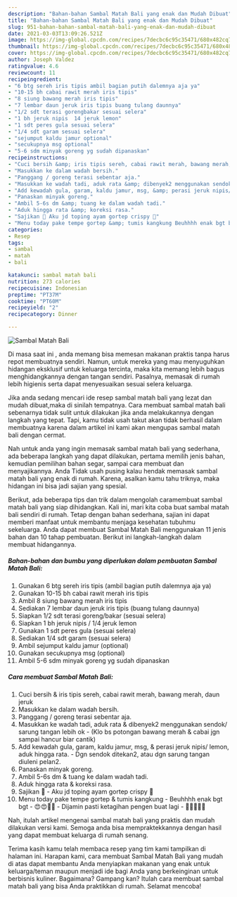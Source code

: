 ```yaml
---
description: "Bahan-bahan Sambal Matah Bali yang enak dan Mudah Dibuat"
title: "Bahan-bahan Sambal Matah Bali yang enak dan Mudah Dibuat"
slug: 951-bahan-bahan-sambal-matah-bali-yang-enak-dan-mudah-dibuat
date: 2021-03-03T13:09:26.521Z
image: https://img-global.cpcdn.com/recipes/7decbc6c95c35471/680x482cq70/sambal-matah-bali-foto-resep-utama.jpg
thumbnail: https://img-global.cpcdn.com/recipes/7decbc6c95c35471/680x482cq70/sambal-matah-bali-foto-resep-utama.jpg
cover: https://img-global.cpcdn.com/recipes/7decbc6c95c35471/680x482cq70/sambal-matah-bali-foto-resep-utama.jpg
author: Joseph Valdez
ratingvalue: 4.6
reviewcount: 11
recipeingredient:
- "6 btg sereh iris tipis ambil bagian putih dalemnya aja ya"
- "10-15 bh cabai rawit merah iris tipis"
- "8 siung bawang merah iris tipis"
- "7 lembar daun jeruk iris tipis buang tulang daunnya"
- "1/2 sdt terasi gorengbakar sesuai selera"
- "1 bh jeruk nipis  14 jeruk lemon"
- "1 sdt peres gula sesuai selera"
- "1/4 sdt garam sesuai selera"
- "sejumput kaldu jamur optional"
- "secukupnya msg optional"
- "5-6 sdm minyak goreng yg sudah dipanaskan"
recipeinstructions:
- "Cuci bersih &amp; iris tipis sereh, cabai rawit merah, bawang merah, daun jeruk"
- "Masukkan ke dalam wadah bersih."
- "Panggang / goreng terasi sebentar aja."
- "Masukkan ke wadah tadi, aduk rata &amp; dibenyek2 menggunakan sendok/ sarung tangan lebih ok  (Klo bs potongan bawang merah &amp; cabai jgn sampai hancur biar cantik)"
- "Add kewadah gula, garam, kaldu jamur, msg, &amp; perasi jeruk nipis/ lemon, aduk hingga rata.  Dgn sendok ditekan2, atau dgn sarung tangan diuleni pelan2."
- "Panaskan minyak goreng."
- "Ambil 5-6s dm &amp; tuang ke dalam wadah tadi."
- "Aduk hingga rata &amp; koreksi rasa."
- "Sajikan 🥰 Aku jd toping ayam gortep crispy 🤤"
- "Menu today pake tempe gortep &amp; tumis kangkung Beuhhhh enak bgt bgt 😍😍🤤🤤 Dijamin pasti ketagihan pengen buat lagi  🤣🤣🤭🙏😁"
categories:
- Resep
tags:
- sambal
- matah
- bali

katakunci: sambal matah bali 
nutrition: 273 calories
recipecuisine: Indonesian
preptime: "PT37M"
cooktime: "PT60M"
recipeyield: "2"
recipecategory: Dinner

---
```



![Sambal Matah Bali](https://img-global.cpcdn.com/recipes/7decbc6c95c35471/680x482cq70/sambal-matah-bali-foto-resep-utama.jpg)

Di masa  saat ini , anda memang bisa memesan makanan praktis tanpa harus repot membuatnya sendiri. Namun, untuk mereka yang mau menyuguhkan hidangan eksklusif untuk keluarga tercinta, maka kita memang lebih bagus menghidangkannya dengan tangan sendiri. Pasalnya, memasak di rumah lebih higienis serta dapat menyesuaikan sesuai selera keluarga.

Jika anda sedang mencari ide resep sambal matah bali yang lezat dan mudah dibuat,maka di sinilah tempatnya. Cara membuat sambal matah bali  sebenarnya tidak sulit untuk dilakukan jika anda melakukannya dengan langkah yang tepat. Tapi, kamu tidak usah takut akan tidak berhasil dalam membuatnya 
karena dalam artikel ini kami akan mengupas sambal matah bali dengan cermat.  



Nah untuk anda yang ingin memasak sambal matah bali yang sederhana, ada beberapa langkah yang dapat dilakukan, pertama memilih jenis bahan, kemudian pemilihan bahan segar, sampai cara membuat dan menyajikannya. Anda Tidak usah pusing kalau hendak memasak sambal matah bali yang enak di rumah. Karena, asalkan kamu  tahu triknya, maka hidangan ini bisa jadi sajian yang spesial.

Berikut, ada beberapa tips dan trik dalam mengolah caramembuat sambal matah bali yang siap dihidangkan. Kali ini, mari kita coba buat sambal matah bali sendiri di rumah. Tetap dengan bahan sederhana, sajian ini dapat memberi manfaat untuk membantu menjaga kesehatan tubuhmu sekeluarga. Anda dapat membuat Sambal Matah Bali menggunakan 11 jenis bahan dan 10 tahap pembuatan. Berikut ini langkah-langkah dalam membuat hidangannya.

<!--inarticleads1-->

##### Bahan-bahan dan bumbu yang diperlukan dalam pembuatan Sambal Matah Bali:

1. Gunakan 6 btg sereh iris tipis (ambil bagian putih dalemnya aja ya)
1. Gunakan 10-15 bh cabai rawit merah iris tipis
1. Ambil 8 siung bawang merah iris tipis
1. Sediakan 7 lembar daun jeruk iris tipis (buang tulang daunnya)
1. Siapkan 1/2 sdt terasi goreng/bakar (sesuai selera)
1. Siapkan 1 bh jeruk nipis / 1/4 jeruk lemon
1. Gunakan 1 sdt peres gula (sesuai selera)
1. Sediakan 1/4 sdt garam (sesuai selera)
1. Ambil sejumput kaldu jamur (optional)
1. Gunakan secukupnya msg (optional)
1. Ambil 5-6 sdm minyak goreng yg sudah dipanaskan




<!--inarticleads2-->

##### Cara membuat Sambal Matah Bali:

1. Cuci bersih &amp; iris tipis sereh, cabai rawit merah, bawang merah, daun jeruk
1. Masukkan ke dalam wadah bersih.
1. Panggang / goreng terasi sebentar aja.
1. Masukkan ke wadah tadi, aduk rata &amp; dibenyek2 menggunakan sendok/ sarung tangan lebih ok  - (Klo bs potongan bawang merah &amp; cabai jgn sampai hancur biar cantik)
1. Add kewadah gula, garam, kaldu jamur, msg, &amp; perasi jeruk nipis/ lemon, aduk hingga rata.  - Dgn sendok ditekan2, atau dgn sarung tangan diuleni pelan2.
1. Panaskan minyak goreng.
1. Ambil 5-6s dm &amp; tuang ke dalam wadah tadi.
1. Aduk hingga rata &amp; koreksi rasa.
1. Sajikan 🥰 - Aku jd toping ayam gortep crispy 🤤
1. Menu today pake tempe gortep &amp; tumis kangkung - Beuhhhh enak bgt bgt - 😍😍🤤🤤 - Dijamin pasti ketagihan pengen buat lagi  - 🤣🤣🤭🙏😁




Nah, itulah artikel mengenai  sambal matah bali  yang praktis dan mudah dilakukan versi kami. Semoga anda bisa mempraktekkannya dengan hasil yang dapat membuat keluarga di rumah senang. 

Terima kasih kamu telah membaca resep yang tim kami tampilkan di halaman ini. Harapan kami, cara membuat  Sambal Matah Bali yang mudah di atas dapat membantu Anda menyiapkan makanan yang enak untuk keluarga/teman maupun menjadi ide bagi Anda yang berkeinginan untuk berbisnis kuliner. Bagaimana? Gampang kan? Itulah cara membuat sambal matah bali yang bisa Anda praktikkan di rumah. Selamat mencoba!

